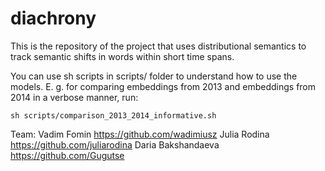 # diachrony
This is the repository of the project that uses distributional semantics to track semantic shifts in words within short time spans.

You can use sh scripts in scripts/ folder to understand how to use the models.
E. g. for comparing embeddings from 2013 and embeddings from 2014 in a verbose manner, run:
```
sh scripts/comparison_2013_2014_informative.sh
```


Team:
Vadim Fomin https://github.com/wadimiusz
Julia Rodina https://github.com/juliarodina
Daria Bakshandaeva https://github.com/Gugutse
